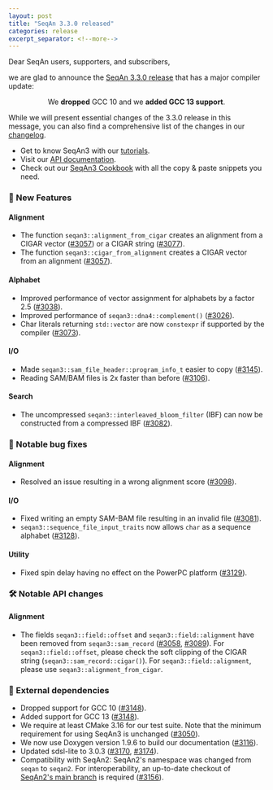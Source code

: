 ```yaml
---
layout: post
title: "SeqAn 3.3.0 released"
categories: release
excerpt_separator: <!--more-->
---
```


Dear SeqAn users, supporters, and subscribers,

we are glad to announce the [SeqAn 3.3.0 release](https://github.com/seqan/seqan3/releases/tag/3.3.0) that has a major compiler update:
<p style="text-align: center;">We <b>dropped</b> GCC 10 and we <b>added GCC 13 support</b>.</p>

<!--more-->

While we will present essential changes of the 3.3.0 release in this message, you can also find a comprehensive list of the changes in our [changelog](https://docs.seqan.de/seqan3/3.3.0/about_changelog.html).

* Get to know SeqAn3 with our [tutorials](https://docs.seqan.de/seqan3/3.3.0/usergroup1.html).
* Visit our [API documentation](https://docs.seqan.de/seqan3/3.3.0/index.html).
* Check out our [SeqAn3 Cookbook](https://docs.seqan.de/seqan3/3.3.0/cookbook.html) with all the copy & paste snippets you need.

### :tada: New Features

#### Alignment
  * The function `seqan3::alignment_from_cigar` creates an alignment from a CIGAR vector ([\#3057](https://github.com/seqan/seqan3/pull/3057)) or a CIGAR string ([\#3077](https://github.com/seqan/seqan3/pull/3077)).
  * The function `seqan3::cigar_from_alignment` creates a CIGAR vector from an alignment ([\#3057](https://github.com/seqan/seqan3/pull/3057)).

#### Alphabet
  * Improved performance of vector assignment for alphabets by a factor 2.5 ([\#3038](https://github.com/seqan/seqan3/pull/3038)).
  * Improved performance of `seqan3::dna4::complement()` ([\#3026](https://github.com/seqan/seqan3/pull/3026)).
  * Char literals returning `std::vector` are now `constexpr` if supported by the compiler ([\#3073](https://github.com/seqan/seqan3/pull/3073)).

#### I/O
  * Made `seqan3::sam_file_header::program_info_t` easier to copy ([\#3145](https://github.com/seqan/seqan3/pull/3145)).
  * Reading SAM/BAM files is 2x faster than before ([\#3106](https://github.com/seqan/seqan3/pull/3106)).

#### Search
  * The uncompressed `seqan3::interleaved_bloom_filter` (IBF) can now be constructed from a compressed IBF ([\#3082](https://github.com/seqan/seqan3/pull/3082)).

### :bug: Notable bug fixes

#### Alignment
  * Resolved an issue resulting in a wrong alignment score ([\#3098](https://github.com/seqan/seqan3/pull/3098)).

#### I/O
  * Fixed writing an empty SAM-BAM file resulting in an invalid file ([\#3081](https://github.com/seqan/seqan3/pull/3081)).
  * `seqan3::sequence_file_input_traits` now allows `char` as a sequence alphabet ([\#3128](https://github.com/seqan/seqan3/pull/3128)).

#### Utility
  * Fixed spin delay having no effect on the PowerPC platform ([\#3129](https://github.com/seqan/seqan3/pull/3129)).

### :hammer_and_wrench: Notable API changes

#### Alignment
  * The fields `seqan3::field::offset` and `seqan3::field::alignment` have been removed from `seqan3::sam_record` ([\#3058](https://github.com/seqan/seqan3/pull/3058), [\#3089](https://github.com/seqan/seqan3/pull/3089)).
    For `seqan3::field::offset`, please check the soft clipping of the CIGAR string (`seqan3::sam_record::cigar()`).
    For `seqan3::field::alignment`, please use `seqan3::alignment_from_cigar`.

### :electric_plug: External dependencies
  * Dropped support for GCC 10 ([\#3148](https://github.com/seqan/seqan3/pull/3148)).
  * Added support for GCC 13 ([\#3148](https://github.com/seqan/seqan3/pull/3148)).
  * We require at least CMake 3.16 for our test suite. Note that the minimum requirement for using SeqAn3 is unchanged ([\#3050](https://github.com/seqan/seqan3/pull/3050)).
  * We now use Doxygen version 1.9.6 to build our documentation ([\#3116](https://github.com/seqan/seqan3/pull/3116)).
  * Updated sdsl-lite to 3.0.3 ([\#3170](https://github.com/seqan/seqan3/pull/3170), [\#3174](https://github.com/seqan/seqan3/pull/3174)).
  * Compatibility with SeqAn2: SeqAn2's namespace was changed from `seqan` to `seqan2`. For interoperability, an up-to-date checkout of [SeqAn2's main branch](https://github.com/seqan/seqan) is required ([\#3156](https://github.com/seqan/seqan3/pull/3156)).
